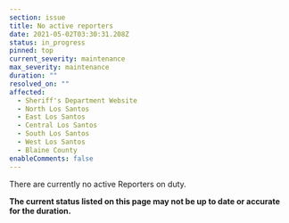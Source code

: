 ```yaml
---
section: issue
title: No active reporters
date: 2021-05-02T03:30:31.208Z
status: in_progress
pinned: top
current_severity: maintenance
max_severity: maintenance
duration: ""
resolved_on: ""
affected:
  - Sheriff's Department Website
  - North Los Santos
  - East Los Santos
  - Central Los Santos
  - South Los Santos
  - West Los Santos
  - Blaine County
enableComments: false
---
```

There are currently no active Reporters on duty.

**The current status listed on this page may not be up to date or accurate for the duration.**